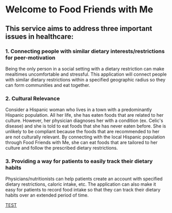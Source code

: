 # Welcome to Food Friends with Me

## This service aims to address three important issues in healthcare:

### 1. Connecting people with similar dietary interests/restrictions for peer-motivation
Being the only person in a social setting with a dietary restriction can make mealtimes uncomfortable and stressful. This application will connect people with similar dietary restrictions within a specified geographic radius so they can form communities and eat together.

### 2. Cultural Relevance
Consider a Hispanic woman who lives in a town with a predominantly Hispanic population. All her life, she has eaten foods that are related to her culture. However, her physician diagnoses her with a condition (ex. Celic's disease) and she is told to eat foods that she has never eaten before. She is unlikely to be compliant because the foods that are recommended to her are not culturally relevant. By connecting with the local Hispanic population through Food Friends with Me, she can eat foods that are tailored to her culture and follow the prescribed dietary restrictions.

### 3. Providing a way for patients to easily track their dietary habits
Physicians/nutritionists can help patients create an account with specified dietary restrictions, caloric intake, etc. The application can also make it easy for patients to record food intake so that they can track their dietary habits over an extended period of time.

[TEST](test.md)


<!---
<iframe src="https://onedrive.live.com/embed?cid=A813A526635E75FF&amp;resid=A813A526635E75FF%212356&amp;authkey=AKKI_70cpSHCI5w&amp;em=2&amp;wdAr=1.7777777777777777" width="1186px" height="691px" frameborder="0">This is an embedded <a target="_blank" href="https://office.com">Microsoft Office</a> presentation, powered by <a target="_blank" href="https://office.com/webapps">Office Online</a>.</iframe>
--->


<!--
<!---
You can use the [editor on GitHub](https://github.com/foodfriendswithme/foodfriendswithme/edit/master/README.md) to maintain and preview the content for your website in Markdown files.

Whenever you commit to this repository, GitHub Pages will run [Jekyll](https://jekyllrb.com/) to rebuild the pages in your site, from the content in your Markdown files.

### Markdown

Markdown is a lightweight and easy-to-use syntax for styling your writing. It includes conventions for

```markdown
Syntax highlighted code block

# Header 1
## Header 2
### Header 3

- Bulleted
- List

1. Numbered
2. List

**Bold** and _Italic_ and `Code` text

[Link](url) and ![Image](src)
```

For more details see [GitHub Flavored Markdown](https://guides.github.com/features/mastering-markdown/).

### Jekyll Themes

Your Pages site will use the layout and styles from the Jekyll theme you have selected in your [repository settings](https://github.com/foodfriendswithme/foodfriendswithme/settings). The name of this theme is saved in the Jekyll `_config.yml` configuration file.

### Support or Contact

Having trouble with Pages? Check out our [documentation](https://help.github.com/categories/github-pages-basics/) or [contact support](https://github.com/contact) and we’ll help you sort it out.

-->
